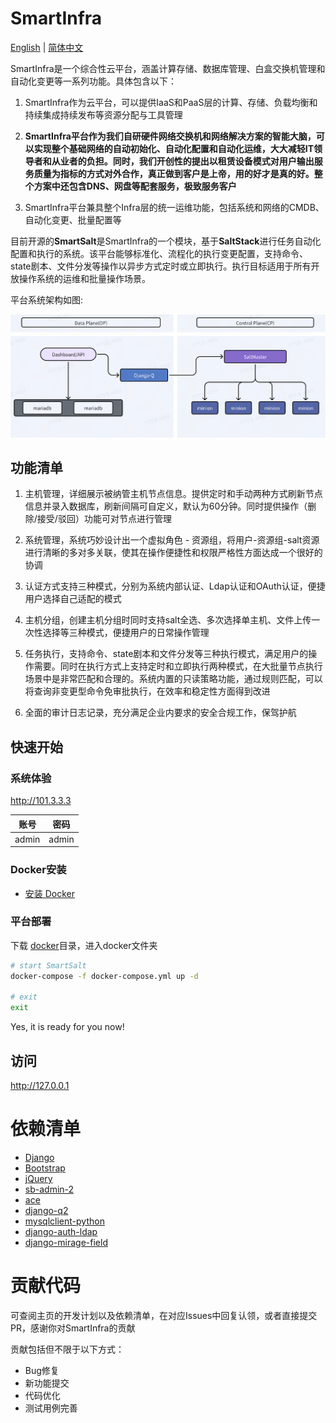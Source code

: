 # SmartInfra

[English](README.md) | [简体中文](README-zh.md)

SmartInfra是一个综合性云平台，涵盖计算存储、数据库管理、白盒交换机管理和自动化变更等一系列功能。具体包含以下：
1. SmartInfra作为云平台，可以提供IaaS和PaaS层的计算、存储、负载均衡和持续集成持续发布等资源分配与工具管理

2. **SmartInfra平台作为我们自研硬件网络交换机和网络解决方案的智能大脑，可以实现整个基础网络的自动初始化、自动化配置和自动化运维，大大减轻IT领导者和从业者的负担。同时，我们开创性的提出以租赁设备模式对用户输出服务质量为指标的方式对外合作，真正做到客户是上帝，用的好才是真的好。整个方案中还包含DNS、网盘等配套服务，极致服务客户**

3. SmartInfra平台兼具整个Infra层的统一运维功能，包括系统和网络的CMDB、自动化变更、批量配置等

目前开源的**SmartSalt**是SmartInfra的一个模块，基于**SaltStack**进行任务自动化配置和执行的系统。该平台能够标准化、流程化的执行变更配置，支持命令、state剧本、文件分发等操作以异步方式定时或立即执行。执行目标适用于所有开放操作系统的运维和批量操作场景。

平台系统架构如图:

<img width="978" alt="image" src="salt/static/img/arch.png">

功能清单
------------------------
1. 主机管理，详细展示被纳管主机节点信息。提供定时和手动两种方式刷新节点信息并录入数据库，刷新间隔可自定义，默认为60分钟。同时提供操作（删除/接受/驳回）功能可对节点进行管理

2. 系统管理，系统巧妙设计出一个虚拟角色 - 资源组，将用户-资源组-salt资源进行清晰的多对多关联，使其在操作便捷性和权限严格性方面达成一个很好的协调

3. 认证方式支持三种模式，分别为系统内部认证、Ldap认证和OAuth认证，便捷用户选择自己适配的模式

4. 主机分组，创建主机分组时同时支持salt全选、多次选择单主机、文件上传一次性选择等三种模式，便捷用户的日常操作管理

5. 任务执行，支持命令、state剧本和文件分发等三种执行模式，满足用户的操作需要。同时在执行方式上支持定时和立即执行两种模式，在大批量节点执行场景中是非常匹配和合理的。系统内置的只读策略功能，通过规则匹配，可以将查询非变更型命令免审批执行，在效率和稳定性方面得到改进

6. 全面的审计日志记录，充分满足企业内要求的安全合规工作，保驾护航

快速开始
------------------------
### 系统体验
http://101.3.3.3

| 账号 | 密码 |
| --- | --- |
| admin | admin |

### Docker安装
- [安装 Docker](https://download.docker.com/linux/debian/dists/bookworm/pool/stable/amd64/) 

### 平台部署
下载 [docker](docker)目录，进入docker文件夹

```bash
# start SmartSalt
docker-compose -f docker-compose.yml up -d

# exit
exit
```
Yes, it is ready for you now!

## 访问
http://127.0.0.1


依赖清单
===============
- [Django](https://github.com/django/django)
- [Bootstrap](https://github.com/twbs/bootstrap)
- [jQuery](https://github.com/jquery/jquery)
- [sb-admin-2](https://github.com/BlackrockDigital/startbootstrap-sb-admin-2)
- [ace](https://github.com/ajaxorg/ace)
- [django-q2](https://github.com/django-q2/django-q2)
- [mysqlclient-python](https://github.com/PyMySQL/mysqlclient-python)
- [django-auth-ldap](https://github.com/django-auth-ldap/django-auth-ldap)
- [django-mirage-field](https://github.com/luojilab/django-mirage-field)


贡献代码
===============
可查阅主页的开发计划以及依赖清单，在对应Issues中回复认领，或者直接提交PR，感谢你对SmartInfra的贡献

贡献包括但不限于以下方式：
- Bug修复
- 新功能提交
- 代码优化
- 测试用例完善
